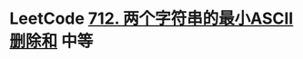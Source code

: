 # LeetCode [712. 两个字符串的最小ASCII删除和](https://leetcode.cn/problems/minimum-ascii-delete-sum-for-two-strings/) 中等

